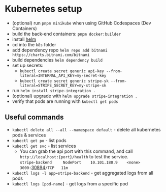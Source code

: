 # Kubernetes setup

- (optional) run `pnpm minikube` when using GitHub Codespaces (Dev Containers)
- build the back-end containers: `pnpm docker:builder`
- install [helm](https://helm.sh/docs/intro/install/)
- cd into the `k8s` folder
- add dependency repo `helm repo add bitnami https://charts.bitnami.com/bitnami`
- build dependencies `helm dependency build`
- set up secrets:
    - `kubectl create secret generic api-key --from-literal=INTERNAL_API_KEY=my-secret-key`
    - `kubectl create secret generic stripe-sk --from-literal=STRIPE_SECRET_KEY=my-stripe-sk`
- run `helm install stripe-integration .`
- (optional) upgrade with `helm upgrade stripe-integration .`
- verify that pods are running with `kubectl get pods`

## Useful commands
- `kubectl delete all --all --namespace default` -  delete all kubernetes pods & services
- `kubectl get po` - list pods
- `kubectl get svc` - list services
    - You can grab the api port with this command, and call `http://localhost:{port}/health` to test the service.        
    `stripe-backend     NodePort    10.101.180.9    <none>        3000:`<u>30894</u>`/TCP   11m`
- `kubectl logs -l app=stripe-backend` - get aggregated logs from all pods
- `kubectl logs [pod-name]` - get logs from a specific pod